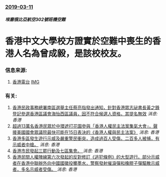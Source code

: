 ### [2019-03-11](/news/2019/03/11/index.md)

##### 埃塞俄比亞航空302號班機空難
# 香港中文大學校方證實於空難中喪生的香港人名為曾成毅，是該校校友。 




### 信息来源:

1. [香港電台](https://news.rthk.hk/rthk/ch/component/k2/1447089-20190311.htm?spTabChangeable=0) [IMG](https://newsstatic.rthk.hk/images/mfile_1447089_3_L_20190311143412.jpg)

### 有关:

1. [ 香港民政事務總署南區選舉主任蔡亮指發出通知，針對香港眾志祕書長黃之鋒登記參選香港區議會海怡西區議員，因不符合候選人資格，其提名無效](/zh/news/2019/10/29/香港民政事務總署南區選舉主任蔡亮指發出通知-針對香港眾志祕書長黃之鋒登記參選香港區議會海怡西區議員-因不符合候選人資格.md) _消息: 香港_
2. [超過13萬名香港民眾於中環遮打花園參與「香港人權民主法案集氣大會」，聲援美國國會眾議院最快可能在15日表決的《香港人權與民主法案》](/zh/news/2019/10/14/超過13萬名香港民眾於中環遮打花園參與-香港人權民主法案集氣大會-聲援美國國會眾議院最快可能在15日表決的-香港人權與.md) _消息: 香港_
3. [香港多區發生遊行示威及嚴重警民衝突，造成過百人受傷，二百多人被捕，有示威者中槍。](/zh/news/2019/10/1/香港多區發生遊行示威及嚴重警民衝突-造成過百人受傷-二百多人被捕-有示威者中槍.md) _消息: 香港_
4. [香港市民發起三罷行動及七區集會。 ](/zh/news/2019/08/5/香港市民發起三罷行動及七區集會.md) _消息: 香港_
5. [香港民間人權陣線第六次發起的反對修訂《逃犯條例》的大型遊行。部分示威者在香港中聯辦外向中國國徽投擲墨水，警察發射催淚彈和橡膠子彈驅散示威者，多名示威者受傷。 ](/zh/news/2019/07/21/香港民間人權陣線第六次發起的反對修訂-逃犯條例-的大型遊行-部分示威者在香港中聯辦外向中國國徽投擲墨水-警察發射催淚彈和.md) _消息: 香港_
